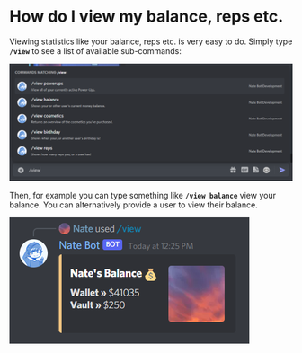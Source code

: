# How do I view my balance, reps etc.
Viewing statistics like your balance, reps etc. is very easy to do. Simply type **`/view`** to see a list of available sub-commands:

![View Command List](./images/view-commandlist.png)

Then, for example you can type something like **`/view balance`** view your balance. You can alternatively provide a user to view their balance.

![Balance Command](./images/view-balance.png)